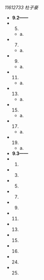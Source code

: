 

*11612733 杜子豪*

* **9.2——**
* 5.
  * a.
* 7.
  * a.
* 9.
  * a.
* 11.
  * a.
* 13.
  * a.
* 15.
  * a.
* 17.
  * a.
* 19.
  * a.
* **9.3——**
* 1.
* 3.
* 5.
* 7.
* 9.
* 11.
* 13.
* 15.
* 16.
* 24.
* 25.